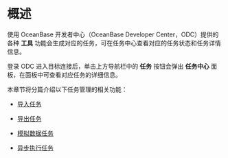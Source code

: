 概述 
=======================

使用 OceanBase 开发者中心（OceanBase Developer Center，ODC）提供的各种 **工具** 功能会生成对应的任务，可在任务中心查看对应的任务状态和任务详情信息。

登录 ODC 进入目标连接后，单击上方导航栏中的 **任务** 按钮会弹出 **任务中心** 面板，在面板中可查看对应任务的详细信息。

本章节将分篇介绍以下任务管理的相关功能：

* [导入任务](../../6.client-odc-user-guide/7.client-odc-task-management/2.client-odc-import-tasks.md)

  

* [导出任务](../../6.client-odc-user-guide/7.client-odc-task-management/3.client-odc-export-tasks.md)

  

* [模拟数据任务](../../6.client-odc-user-guide/7.client-odc-task-management/4.client-odc-data-mocking-tasks.md)

  

* [异步执行任务](../../6.client-odc-user-guide/7.client-odc-task-management/5.client-odc-asynchronous-tasks.md)

  




